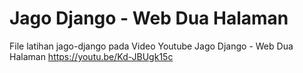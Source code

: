 # Jago Django - Web Dua Halaman
File latihan jago-django pada Video Youtube Jago Django - Web Dua Halaman https://youtu.be/Kd-JBUgk15c
